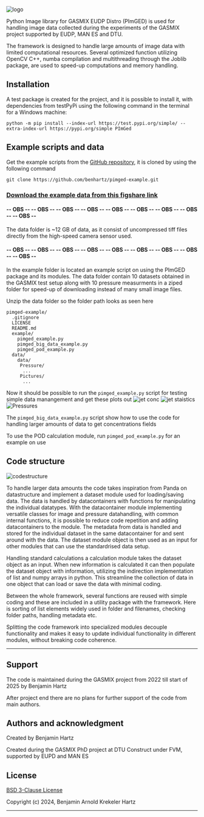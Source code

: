 ![logo](https://i.ibb.co/5rdDr7p/header.png)

Python Image library for GASMIX EUDP Distro (PImGED) is used for handling image data collected 
during the experiments of the GASMIX project supported by EUDP, MAN ES and DTU. 

The framework is designed to handle large amounts of image data with limited computational 
resources. Several optimized function utilizing OpenCV C++, numba compilation and multithreading 
through the Joblib package, are used to speed-up computations and memory handling.

## Installation
A test package is created for the project, and it is possible to install it, with dependencies 
from testPyPi using the following command in the terminal for a Windows machine:
```
python -m pip install --index-url https://test.pypi.org/simple/ --extra-index-url https://pypi.org/simple PImGed
```

## Example scripts and data
Get the example scripts from the [GitHub repository](https://github.com/benhartz/pimged-example), 
it is cloned by using the following command
```commandline
git clone https://github.com/benhartz/pimged-example.git
``` 


### [Download the example data from this figshare link](https://figshare.com/s/286bc4cf871abd25b1d1)


#### -- OBS -- -- OBS --  -- OBS -- -- OBS --  -- OBS -- -- OBS --  -- OBS -- -- OBS --  -- OBS -- 
The data folder is ~12 GB of data, as it consist of  uncompressed tiff files directly from the 
high-speed camera sensor used.
#### -- OBS -- -- OBS --  -- OBS -- -- OBS --  -- OBS -- -- OBS --  -- OBS -- -- OBS --  -- OBS -- 

In the example folder is located an example script on using the PImGED package and its modules. 
The data folder contain 10 datasets obtained in the GASMIX test setup along with 10 pressure 
measurments in a ziped folder for speed-up of downloading instead of many small image files.

Unzip the data folder so the folder path looks as seen here

```
pimged-example/
  .gitignore
  LICENSE
  README.md
  example/
    pimged_example.py
    pimged_big_data_example.py
    pimged_pod_example.py
  data/
    data/
     Pressure/
      ...
     Pictures/
      ...
```

Now it should be possible to run the `pimged_example.py` script for testing simple data 
manangement and get these plots out
![jet conc](https://i.ibb.co/dGX7NMC/jetconc.png)
![jet staistics](https://i.ibb.co/sQFtL2D/jetstatistics.png)
![Pressures](https://i.ibb.co/zQ2xTgh/pressure.png)

The `pimged_big_data_example.py` script show how to use the code for handling larger amounts of 
data to get concentrations fields

To use the POD calculation module, run `pimged_pod_example.py` for an example on use

## Code structure
![codestructure](https://i.ibb.co/VDNfd9X/code-structure.png)


To handle larger data amounts the code takes inspiration from Panda on datastructure and 
implement a dataset module used for loading/saving data. The data is handled by datacontainers 
with functions for manipulating the individual datatypes. With the datacontainer module implementing
versatile classes for image and pressure datahandling, with common internal functions, it is 
possible to reduce code repetition and adding datacontainers to the module. The metadata from 
data is handled and stored for the individual dataset in the same datacontainer for and sent around 
with the data. The dataset module object is then used as an input for other modules that can use 
the standardrised data setup.
 
Handling standard calculations a calculation module takes the dataset object as an input. 
When new information is calculated it can then populate the dataset object with information, 
utilizing the indirection implementation of list and numpy arrays in python. This streamline the 
collection of data in one object that can load or save the data with minimal coding.

Between the whole framework, several functions are reused with simple coding and these are 
included in a utility package with the framework. Here is sorting of list elements widely used 
in folder and filenames, checking folder paths, handling metadata etc. 

Splitting the code framework into specialized modules decouple functionality and makes it 
easy to update individual functionality in different modules, without breaking code coherence.

---

## Support
The code is maintained during the GASMIX project from 2022 till start of 2025 by Benjamin Hartz

After project end there are no plans for further support of the code from main authors. 


## Authors and acknowledgment
Created by Benjamin Hartz

Created during the GASMIX PhD project at DTU Construct under FVM, supported by EUPD and MAN ES 

## License
[BSD 3-Clause License](LICENSE)

Copyright (c) 2024, Benjamin Arnold Krekeler Hartz

---